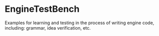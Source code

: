 # EngineTestBench
Examples for learning and testing in the process of writing engine code, including: grammar, idea verification, etc.
